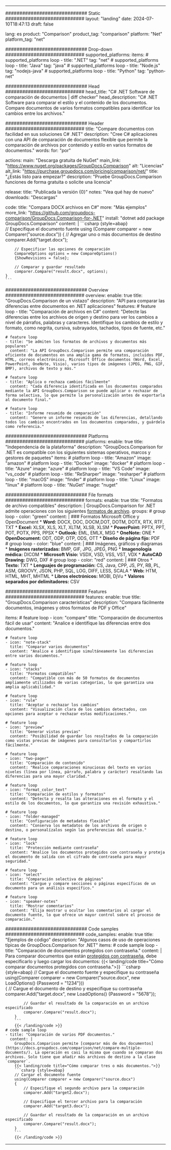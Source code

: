 
---
############################# Static ############################
layout: "landing"
date: 2024-07-10T18:47:13
draft: false

lang: es
product: "Comparison"
product_tag: "comparison"
platform: "Net"
platform_tag: "net"

############################# Drop-down ############################
supported_platforms:
  items:
    # supported_platforms loop
    - title: ".NET"
      tag: "net"
    # supported_platforms loop
    - title: "Java"
      tag: "java"
    # supported_platforms loop
    - title: "Node.js"
      tag: "nodejs-java"
    # supported_platforms loop
    - title: "Python"
      tag: "python-net"

############################# Head ############################
head_title: "C# .NET Software de comparación de documentos | diff checker"
head_description: "C# .NET Software para comparar el estilo y el contenido de los documentos. Compare documentos de varios formatos compatibles para identificar los cambios entre los archivos."

############################# Header ############################
title: "Compare documentos con facilidad en sus soluciones C# .NET"
description: "Cree C# aplicaciones con una API de comparación de documentos flexible que permite la comparación de archivos por contenido y estilo en varios formatos de documentos."
words:
  for: "por"

actions:
  main: "Descarga gratuita de NuGet"
  main_link: "https://www.nuget.org/packages/GroupDocs.Comparison"
  alt: "Licencias"
  alt_link: "https://purchase.groupdocs.com/pricing/comparison/net/"
  title: "¿Estás listo para empezar?"
  description: "Pruebe GroupDocs.Comparison funciones de forma gratuita o solicite una licencia"

release:
  title: "Publicada la versión {0}"
  notes: "Vea qué hay de nuevo"
  downloads: "Descargas"

code:
  title: "Compara DOCX archivos en C#"
  more: "Más ejemplos"
  more_link: "https://github.com/groupdocs-comparison/GroupDocs.Comparison-for-.NET"
  install: "dotnet add package GroupDocs.Comparison"
  content: |
    ```csharp {style=abap}   
    // Especifique el documento fuente
    using (Comparer comparer = new Comparer("source.docx"))
    {
        // Agregar uno o más documentos de destino
        comparer.Add("target.docx");

        // Especificar las opciones de comparación
        CompareOptions options = new CompareOptions() 
        {ShowRevisions = false};

        // Comparar y guardar resultado
        comparer.Compare("result.docx", options);
    }
    ```

############################# Overview ############################
overview:
  enable: true
  title: "GroupDocs.Comparison de un vistazo"
  description: "API para comparar las diferencias entre documentos en .NET aplicaciones"
  features:
    # feature loop
    - title: "Comparación de archivos en C#"
      content: "Detecte las diferencias entre los archivos de origen y destino para ver los cambios a nivel de párrafos, palabras y caracteres. Identifique los cambios de estilo y formato, como negrita, cursiva, subrayados, tachados, tipos de fuente, etc."

    # feature loop
    - title: "Se admiten los formatos de archivos y documentos más populares"
      content: "La API GroupDocs.Comparison permite una comparación eficiente de documentos en una amplia gama de formatos, incluidos PDF, HTML, correos electrónicos, Microsoft Office documentos (Word, Excel, PowerPoint, OneNote, Visio), varios tipos de imágenes (JPEG, PNG, GIF, BMP), archivos de texto y más."

    # feature loop
    - title: "Aplica o rechaza cambios fácilmente"
      content: "Cada diferencia identificada en los documentos comparados mediante la API GroupDocs.Comparison se puede aplicar o rechazar de forma selectiva, lo que permite la personalización antes de exportarla al documento final."

    # feature loop
    - title: "Informe resumido de comparación"
      content: "Genere un informe resumido de las diferencias, detallando todos los cambios encontrados en los documentos comparados, y guárdelo como referencia."

############################# Platforms ############################
platforms:
  enable: true
  title: "Independencia de la plataforma"
  description: "GroupDocs.Comparison for .NET es compatible con los siguientes sistemas operativos, marcos y gestores de paquetes"
  items:
    # platform loop
    - title: "Amazon"
      image: "amazon"
    # platform loop
    - title: "Docker"
      image: "docker"
    # platform loop
    - title: "Azure"
      image: "azure"
    # platform loop
    - title: "VS Code"
      image: "vs_code"
    # platform loop
    - title: "ReSharper"
      image: "resharper"
    # platform loop
    - title: "macOS"
      image: "finder"
    # platform loop
    - title: "Linux"
      image: "linux"
    # platform loop
    - title: "NuGet"
      image: "nuget"

############################# File formats ############################
formats:
  enable: true
  title: "Formatos de archivo compatibles"
  description: |
    GroupDocs.Comparison for .NET admite operaciones con los siguientes [formatos de archivo](https://docs.groupdocs.com/comparison/net/supported-document-formats/).
  groups:
    # group loop
    - color: "green"
      content: |
        ### Formatos Microsoft Office y OpenDocument
        * **Word:** DOCX, DOC, DOCM,DOT, DOTM, DOTX, RTX, RTF, TXT
        * **Excel:** XLSX, XLS, XLT, XLTM, XLSB, XLSM
        * **PowerPoint:** PPTX, PPT, POT, POTX, PPS, PPSX
        * **Outlook:** EML, EMLX, MSG
        * **OneNote:** ONE
        * **OpenDocument:** ODT, ODP, OTP, ODS, OTT
        * **Diseño de página fijo:** PDF        
    # group loop
    - color: "blue"
      content: |
        ### Imágenes, gráficos y diagramas
        * **Imágenes rasterizadas:** BMP, GIF, JPG, JPEG, PNG
        * **Imagenología médica:** DICOM
        * **Microsoft Visio:** VSDX, VSD, VSS, VST, VDX
        * **AutoCAD Drawing:** DWG, DXF
      # group loop
    - color: "red"
      content: |
        ### Otros
        * **Texto:** TXT
        * **Lenguajes de programación:** CS, Java, CPP, JS, PY, RB, PL, ASM, GROOVY, JSON, PHP, SQL, LOG, DIFF, LESS, SCALA
        * **Web:** HTM, HTML, MHT, MHTML
        * **Libros electrónicos:** MOBI, DjVu
        * **Valores separados por delimitadores:** CSV

############################# Features ############################
features:
  enable: true
  title: "GroupDocs.Comparison características"
  description: "Compara fácilmente documentos, imágenes y otros formatos de PDF y Office"

  items:
    # feature loop
    - icon: "compare"
      title: "Comparación de documentos fácil de usar"
      content: "Analice e identifique las diferencias entre dos documentos."

    # feature loop
    - icon: "note-stack"
      title: "Comparar varios documentos"
      content: "Analice e identifique simultáneamente las diferencias entre varios documentos."

    # feature loop
    - icon: "stacks"
      title: "Formatos compatibles"
      content: "Compatible con más de 50 formatos de documentos ampliamente utilizados de varias categorías, lo que garantiza una amplia aplicabilidad."

    # feature loop
    - icon: "rule"
      title: "Aceptar o rechazar los cambios"
      content: "Visualización clara de los cambios detectados, con opciones para aceptar o rechazar estas modificaciones."

    # feature loop
    - icon: "preview"
      title: "Generar vistas previas"
      content: "Posibilidad de guardar los resultados de la comparación como vistas previas de imágenes para consultarlos y compartirlos fácilmente."

    # feature loop
    - icon: "two-pager"
      title: "Comparación de contenido"
      content: "Realice comparaciones minuciosas del texto en varios niveles (línea por línea, párrafo, palabra y carácter) resaltando las diferencias para una mayor claridad."

    # feature loop
    - icon: "format_color_text"
      title: "Comparación de estilos y formatos"
      content: "Detecta y resalta las alteraciones en el formato y el estilo de los documentos, lo que garantiza una revisión exhaustiva."

    # feature loop
    - icon: "folder-managed"
      title: "Configuración de metadatos flexible"
      content: "Conserva los metadatos de los archivos de origen o destino, o personalízalos según las preferencias del usuario."

    # feature loop
    - icon: "lock"
      title: "Protección mediante contraseña"
      content: "Analice los documentos protegidos con contraseña y proteja el documento de salida con el cifrado de contraseña para mayor seguridad."

    # feature loop
    - icon: "select"
      title: "Comparación selectiva de páginas"
      content: "Cargue y compare secciones o páginas específicas de un documento para un análisis específico."

    # feature loop
    - icon: "speaker-notes"
      title: "Mostrar comentarios"
      content: "Elija mostrar u ocultar los comentarios al cargar el documento fuente, lo que ofrece un mayor control sobre el proceso de comparación."

############################# Code samples ############################
code_samples:
  enable: true
  title: "Ejemplos de código"
  description: "Algunos casos de uso de operaciones típicas de GroupDocs.Comparison for .NET"
  items:
    # code sample loop
    - title: "Comparación de documentos protegidos con contraseña."
      content: |
        Para comparar documentos que están [protegidos con contraseña](https://docs.groupdocs.com/comparison/net/load-password-protected-documents/), debe especificarlo y luego cargar los documentos:
        {{< landing/code title="Cómo comparar documentos protegidos con contraseña.">}}
        ```csharp {style=abap}
        // Cargue el documento fuente y especifique su contraseña
        using(Comparer comparer = new Comparer("source.docx", new LoadOptions() {Password = "1234"}))  
        {
            // Cargue el documento de destino y especifique su contraseña
            comparer.Add("target.docx", new LoadOptions() {Password = "5678"});

            // Guardar el resultado de la comparación en un archivo especificado
            comparer.Compare("result.docx");
        }
        ```
        {{< /landing/code >}}
    # code sample loop
    - title: "Comparación de varios PDF documentos."
      content: |
        GroupDocs.Comparison permite [comparar más de dos documentos](https://docs.groupdocs.com/comparison/net/compare-multiple-documents/). La operación es casi la misma que cuando se comparan dos archivos. Solo tiene que añadir más archivos de destino a la clase `comparer`.
        {{< landing/code title="Cómo comparar tres o más documentos.">}}
        ```csharp {style=abap}   
        // Cargar el documento fuente
        using(Comparer comparer = new Comparer("source.docx") 
        {
            // Especifique el segundo archivo para la comparación
            comparer.Add("target2.docx");
            
            // Especifique el tercer archivo para la comparación
            comparer.Add("target3.docx");
            
            // Guardar el resultado de la comparación en un archivo especificado
            comparer.Compare("result.docx");
        }
        ```
        {{< /landing/code >}}

---
